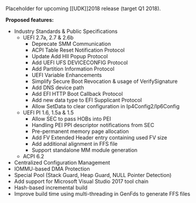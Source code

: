 Placeholder for upcoming [[UDK]]2018 release (target Q1 2018).

**Proposed features:**

* Industry Standards & Public Specifications
  * UEFI 2.7a, 2.7 & 2.6b
    * Deprecate SMM Communication
    * ACPI Table Reset Notification Protocol 
    * Update Add HII Popup Protocol
    * Add UEFI UFS DEVICECONFIG Protocol
    * Add Partition Information Protocol
    * UEFI Variable Enhancements
    * Simplify Secure Boot Revocation & usage of VerifySignature
    * Add DNS device path
    * Add EFI HTTP Boot Callback Protocol
    * Add new data type to EFI Supplicant Protocol
    * Allow SetData to clear configuration in Ip4Config2/Ip6Config
  * UEFI PI 1.6, 1.5a & 1.5
    * Allow SEC to pass HOBs into PEI
    * Handling PEI PPI descriptor notifications from SEC
    * Pre-permanent memory page allocation
    * Add FV Extended Header entry containing used FV size
    * Add additional alignment in FFS file
    * Support standalone MM module generation
  * ACPI 6.2
* Centralized Configuration Management
* IOMMU-based DMA Protection
* Special Pool (Stack Guard, Heap Guard, NULL Pointer Detection)
* Add support for Microsoft Visual Studio 2017 tool chain
* Hash-based incremental build
* Improve build time using multi-threading in GenFds to generate FFS files